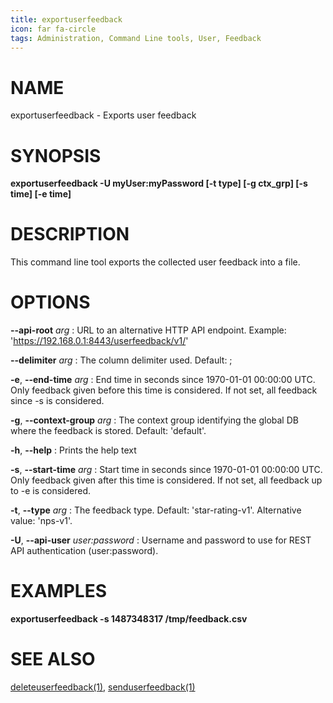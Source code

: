 ```yaml
---
title: exportuserfeedback
icon: far fa-circle
tags: Administration, Command Line tools, User, Feedback
---
```


# NAME

exportuserfeedback - Exports user feedback

# SYNOPSIS

**exportuserfeedback -U myUser:myPassword [-t type] [-g ctx_grp] [-s time] [-e time]**

# DESCRIPTION

This command line tool exports the collected user feedback into a file.
 
# OPTIONS


**--api-root** *arg*
: URL to an alternative HTTP API endpoint. Example: 'https://192.168.0.1:8443/userfeedback/v1/'

**--delimiter** *arg*
: The column delimiter used. Default: ;

**-e**, **--end-time** *arg*
: End time in seconds since 1970-01-01 00:00:00 UTC. Only feedback given before this time is considered. If not set, all feedback since -s is considered.

**-g**, **--context-group** *arg*
: The context group identifying the global DB where the feedback is stored. Default: 'default'.

**-h**, **--help**
: Prints the help text

**-s**, **--start-time** *arg*
: Start time in seconds since 1970-01-01 00:00:00 UTC. Only feedback given after this time is considered. If not set, all feedback up to -e is considered.

**-t**, **--type** *arg*
: The feedback type. Default: 'star-rating-v1'. Alternative value: 'nps-v1'.

**-U**, **--api-user** *user:password*
: Username and password to use for REST API authentication (user:password).


# EXAMPLES

**exportuserfeedback -s 1487348317 /tmp/feedback.csv**


# SEE ALSO

[deleteuserfeedback(1)](deleteuserfeedback), [senduserfeedback(1)](senduserfeedback)